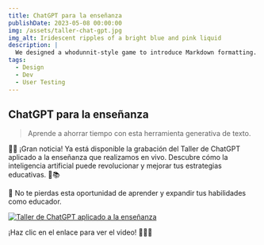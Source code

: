 ```yaml
---
title: ChatGPT para la enseñanza
publishDate: 2023-05-08 00:00:00
img: /assets/taller-chat-gpt.jpg
img_alt: Iridescent ripples of a bright blue and pink liquid
description: |
  We designed a whodunnit-style game to introduce Markdown formatting. Suspense — suspicion — syntax!
tags:
  - Design
  - Dev
  - User Testing
---
```


## ChatGPT para la enseñanza

> Aprende a ahorrar tiempo con esta herramienta generativa de texto.

🎥✨ ¡Gran noticia! Ya está disponible la grabación del Taller de ChatGPT aplicado a la enseñanza que realizamos en vivo. Descubre cómo la inteligencia artificial puede revolucionar y mejorar tus estrategias educativas. 🤖📚

🔗 No te pierdas esta oportunidad de aprender y expandir tus habilidades como educador. 

[![Taller de ChatGPT aplicado a la enseñanza](https://videoapi-muybridge.vimeocdn.com/animated-thumbnails/image/58d86ab4-66e9-4e7f-a786-c98c33d5d5d3.gif?ClientID=vimeo-core-prod&Date=1684567236&Signature=edb79866000d577eec48ac3b8f21a0a4f7744279)](https://vimeo.com/824258536?embed_email_provider=other)


¡Haz clic en el enlace para ver el video! 🚀👩‍🏫


